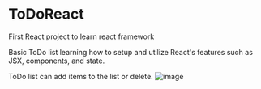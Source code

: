 # ToDoReact
First React project to learn react framework

Basic ToDo list learning how to setup and utilize React's features such as JSX, components, and state.

ToDo list can add items to the list or delete. 
![image](https://user-images.githubusercontent.com/66417986/148675586-dad42f39-741e-4c5b-bbb0-8a0b94a947ac.png)
